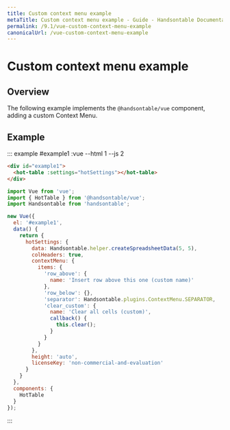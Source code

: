 ```yaml
---
title: Custom context menu example
metaTitle: Custom context menu example - Guide - Handsontable Documentation
permalink: /9.1/vue-custom-context-menu-example
canonicalUrl: /vue-custom-context-menu-example
---
```


# Custom context menu example

## Overview

The following example implements the `@handsontable/vue` component, adding a custom Context Menu.

## Example

::: example #example1 :vue --html 1 --js 2
```html
<div id="example1">
  <hot-table :settings="hotSettings"></hot-table>
</div>
```
```js
import Vue from 'vue';
import { HotTable } from '@handsontable/vue';
import Handsontable from 'handsontable';

new Vue({
  el: '#example1',
  data() {
    return {
      hotSettings: {
        data: Handsontable.helper.createSpreadsheetData(5, 5),
        colHeaders: true,
        contextMenu: {
          items: {
            'row_above': {
              name: 'Insert row above this one (custom name)'
            },
            'row_below': {},
            'separator': Handsontable.plugins.ContextMenu.SEPARATOR,
            'clear_custom': {
              name: 'Clear all cells (custom)',
              callback() {
                this.clear();
              }
            }
          }
        },
        height: 'auto',
        licenseKey: 'non-commercial-and-evaluation'
      }
    }
  },
  components: {
    HotTable
  }
});
```
:::
